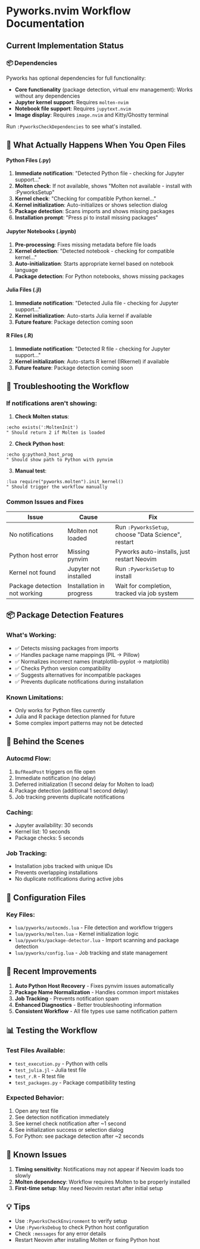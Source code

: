 # Pyworks.nvim Workflow Documentation

## Current Implementation Status

### 📦 Dependencies

Pyworks has optional dependencies for full functionality:

- **Core functionality** (package detection, virtual env management): Works without any dependencies
- **Jupyter kernel support**: Requires `molten-nvim` 
- **Notebook file support**: Requires `jupytext.nvim`
- **Image display**: Requires `image.nvim` and Kitty/Ghostty terminal

Run `:PyworksCheckDependencies` to see what's installed.

## 🎯 What Actually Happens When You Open Files

#### Python Files (.py)
1. **Immediate notification**: "Detected Python file - checking for Jupyter support..."
2. **Molten check**: If not available, shows "Molten not available - install with :PyworksSetup"
3. **Kernel check**: "Checking for compatible Python kernel..."
4. **Kernel initialization**: Auto-initializes or shows selection dialog
5. **Package detection**: Scans imports and shows missing packages
6. **Installation prompt**: "Press <leader>pi to install missing packages"

#### Jupyter Notebooks (.ipynb)
1. **Pre-processing**: Fixes missing metadata before file loads
2. **Kernel detection**: "Detected notebook - checking for compatible kernel..."
3. **Auto-initialization**: Starts appropriate kernel based on notebook language
4. **Package detection**: For Python notebooks, shows missing packages

#### Julia Files (.jl)
1. **Immediate notification**: "Detected Julia file - checking for Jupyter support..."
2. **Kernel initialization**: Auto-starts Julia kernel if available
3. **Future feature**: Package detection coming soon

#### R Files (.R)
1. **Immediate notification**: "Detected R file - checking for Jupyter support..."
2. **Kernel initialization**: Auto-starts R kernel (IRkernel) if available
3. **Future feature**: Package detection coming soon

## 🔧 Troubleshooting the Workflow

### If notifications aren't showing:

1. **Check Molten status**:
```vim
:echo exists(':MoltenInit')
" Should return 2 if Molten is loaded
```

2. **Check Python host**:
```vim
:echo g:python3_host_prog
" Should show path to Python with pynvim
```

3. **Manual test**:
```vim
:lua require("pyworks.molten").init_kernel()
" Should trigger the workflow manually
```

### Common Issues and Fixes

| Issue | Cause | Fix |
|-------|-------|-----|
| No notifications | Molten not loaded | Run `:PyworksSetup`, choose "Data Science", restart |
| Python host error | Missing pynvim | Pyworks auto-installs, just restart Neovim |
| Kernel not found | Jupyter not installed | Run `:PyworksSetup` to install |
| Package detection not working | Installation in progress | Wait for completion, tracked via job system |

## 📦 Package Detection Features

### What's Working:
- ✅ Detects missing packages from imports
- ✅ Handles package name mappings (PIL → Pillow)
- ✅ Normalizes incorrect names (matplotlib-pyplot → matplotlib)
- ✅ Checks Python version compatibility
- ✅ Suggests alternatives for incompatible packages
- ✅ Prevents duplicate notifications during installation

### Known Limitations:
- Only works for Python files currently
- Julia and R package detection planned for future
- Some complex import patterns may not be detected

## 🚀 Behind the Scenes

### Autocmd Flow:
1. `BufReadPost` triggers on file open
2. Immediate notification (no delay)
3. Deferred initialization (1 second delay for Molten to load)
4. Package detection (additional 1 second delay)
5. Job tracking prevents duplicate notifications

### Caching:
- Jupyter availability: 30 seconds
- Kernel list: 10 seconds
- Package checks: 5 seconds

### Job Tracking:
- Installation jobs tracked with unique IDs
- Prevents overlapping installations
- No duplicate notifications during active jobs

## 📝 Configuration Files

### Key Files:
- `lua/pyworks/autocmds.lua` - File detection and workflow triggers
- `lua/pyworks/molten.lua` - Kernel initialization logic
- `lua/pyworks/package-detector.lua` - Import scanning and package detection
- `lua/pyworks/config.lua` - Job tracking and state management

## 🔄 Recent Improvements

1. **Auto Python Host Recovery** - Fixes pynvim issues automatically
2. **Package Name Normalization** - Handles common import mistakes
3. **Job Tracking** - Prevents notification spam
4. **Enhanced Diagnostics** - Better troubleshooting information
5. **Consistent Workflow** - All file types use same notification pattern

## 📊 Testing the Workflow

### Test Files Available:
- `test_execution.py` - Python with cells
- `test_julia.jl` - Julia test file
- `test_r.R` - R test file
- `test_packages.py` - Package compatibility testing

### Expected Behavior:
1. Open any test file
2. See detection notification immediately
3. See kernel check notification after ~1 second
4. See initialization success or selection dialog
5. For Python: see package detection after ~2 seconds

## 🐛 Known Issues

1. **Timing sensitivity**: Notifications may not appear if Neovim loads too slowly
2. **Molten dependency**: Workflow requires Molten to be properly installed
3. **First-time setup**: May need Neovim restart after initial setup

## 💡 Tips

- Use `:PyworksCheckEnvironment` to verify setup
- Use `:PyworksDebug` to check Python host configuration
- Check `:messages` for any error details
- Restart Neovim after installing Molten or fixing Python host